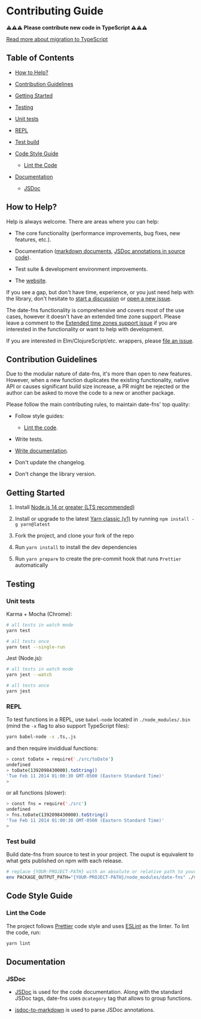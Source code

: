 # Contributing Guide

**⚠⚠⚠ Please contribute new code in TypeScript ⚠⚠⚠**

[Read more about migration to TypeScript](https://github.com/date-fns/date-fns/discussions/1932)

## Table of Contents

- [How to Help?](#how-to-help)

- [Contribution Guidelines](#contribution-guidelines)

- [Getting Started](#getting-started)

- [Testing](#testing)

- [Unit tests](#unit-tests)
- [REPL](#repl)
- [Test build](#test-build)

- [Code Style Guide](#code-style-guide)

  - [Lint the Code](#lint-the-code)

- [Documentation](#documentation)

  - [JSDoc](#jsdoc)

## How to Help?

Help is always welcome. There are areas where you can help:

- The core functionality (performance improvements, bug fixes,
  new features, etc.).

- Documentation ([markdown documents](https://github.com/date-fns/date-fns/tree/master/docs),
  [JSDoc annotations in source code](https://github.com/date-fns/date-fns/blob/master/src/toDate/index.ts)).

- Test suite & development environment improvements.

- The [website](https://github.com/date-fns/date-fns.org).

If you see a gap, but don't have time, experience, or you just need help
with the library, don't hesitate to [start a discussion](https://github.com/date-fns/date-fns/discussions/new) or
[open a new issue](https://github.com/date-fns/date-fns/issues/new).

The date-fns functionality is comprehensive and covers most of the use cases,
however it doesn't have an extended time zone support. Please leave a comment
to the [Extended time zones support issue](https://github.com/date-fns/date-fns/issues/180)
if you are interested in the functionality or want to help with development.

If you are interested in Elm/ClojureScript/etc. wrappers,
please [file an issue](https://github.com/date-fns/date-fns/issues/new).

## Contribution Guidelines

Due to the modular nature of date-fns, it's more than open to new features.
However, when a new function duplicates the existing functionality, native API
or causes significant build size increase, a PR might be rejected or
the author can be asked to move the code to a new or another package.

Please follow the main contributing rules, to maintain date-fns' top quality:

- Follow style guides:

  - [Lint the code](#lint-the-code).

- Write tests.

- [Write documentation](#documentation).

- Don't update the changelog.

- Don't change the library version.

## Getting Started

1. Install [Node.js 14 or greater (LTS recommended)](https://nodejs.org/en/download/)

2. Install or upgrade to the latest [Yarn classic (v1)](https://classic.yarnpkg.com/en/docs/install) by running `npm install -g yarn@latest`

3. Fork the project, and clone your fork of the repo

4. Run `yarn install` to install the dev dependencies

5. Run `yarn prepare` to create the pre-commit hook that runs `Prettier` automatically

## Testing

### Unit tests

Karma + Mocha (Chrome):

```sh
# all tests in watch mode
yarn test

# all tests once
yarn test --single-run
```

Jest (Node.js):

```sh
# all tests in watch mode
yarn jest --watch

# all tests once
yarn jest
```

### REPL

To test functions in a REPL, use `babel-node` located in `./node_modules/.bin` (mind the `-x` flag to also support TypeScript files):

```sh
yarn babel-node -x .ts,.js
```

and then require invididual functions:

```sh
> const toDate = require('./src/toDate')
undefined
> toDate(1392098430000).toString()
'Tue Feb 11 2014 01:00:30 GMT-0500 (Eastern Standard Time)'
>
```

or all functions (slower):

```sh
> const fns = require('./src')
undefined
> fns.toDate(1392098430000).toString()
'Tue Feb 11 2014 01:00:30 GMT-0500 (Eastern Standard Time)'
>
```

### Test build

Build date-fns from source to test in your project. The ouput is equivalent to what gets published on npm with each release.

```sh
# replace {YOUR-PROJECT-PATH} with an absolute or relative path to your project root
env PACKAGE_OUTPUT_PATH="{YOUR-PROJECT-PATH}/node_modules/date-fns" ./scripts/build/package.sh
```

## Code Style Guide

### Lint the Code

The project follows [Prettier] code style and uses [ESLint] as the linter.
To lint the code, run:

```bash
yarn lint
```

[prettier]: https://prettier.io/
[eslint]: https://eslint.org/

## Documentation

### JSDoc

- [JSDoc](https://jsdoc.app/) is used for the code documentation. Along with the
  standard JSDoc tags, date-fns uses `@category` tag that allows
  to group functions.

- [jsdoc-to-markdown](https://github.com/jsdoc2md/jsdoc-to-markdown/) is used to parse
  JSDoc annotations.
